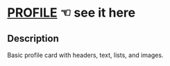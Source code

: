 # [PROFILE](https://guavalines.github.io/profile/) ☜ see it here

## Description
Basic profile card with headers, text, lists, and images.
